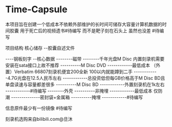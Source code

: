 # Time-Capsule

本项目旨在创建一个低成本不依赖外部维护的长时间可储存大容量计算机数据的时间胶囊
用于死亡后的视频遗书#待编写
而不是靶子刻在石头上 虽然也没差
#待编写

项目结构
核心储存
--胶囊自述文件

----钢板刻字
--核心数据
--------磁带
--------千年光盘M Disc 内置刻录机需要安装在sata接口上故不推荐
----------M Disc DVD
------------最低成本 （外置）Verbatim 66807刻录机便宜200全新 100以内就能蹲到二手
------------4.7G光盘在12.5人民币左右
------------总投资低但每GB价格高于M Disc BD且单盘读速与容量都差很多
----------M Disc BD
------------外置刻录机在1k左右
------------#待编写
--------外壳
----------非掩埋
------------最低成本 仅防潮 
--------------密封袋+金属箱
----------掩埋
------------#待编写


信息原件最少有一份镜像
#待编写

刻录机选购来自bilibili.com@旦沐
